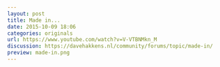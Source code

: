 ```yaml
---
layout: post
title: Made in...
date: 2015-10-09 18:06
categories: originals
url: https://www.youtube.com/watch?v=V-VTBNMkn_M
discussion: https://davehakkens.nl/community/forums/topic/made-in/
preview: made-in.png
---
```


